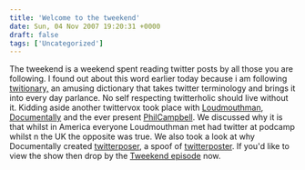 ```yaml
---
title: 'Welcome to the tweekend'
date: Sun, 04 Nov 2007 19:20:31 +0000
draft: false
tags: ['Uncategorized']
---
```


The tweekend is a weekend spent reading twitter posts by all those you are following. I found out about this word earlier today because i am following [twitionary,](http://twitter.com/Twitionary) an amusing dictionary that takes twitter terminology and brings it into every day parlance. No self respecting twitterholic should live without it. Kidding aside another twittervox took place with [Loudmouthman](http://www.loudmouthman.com), [Documentally](http://www.twitter.com/documentally) and the ever present [PhilCampbell](http://me.dm/). We discussed why it is that whilst in America everyone Loudmouthman met had twitter at podcamp whilst n the UK the opposite was true. We also took a look at why Documentally created [twitterposer](http://twitterposter.com/), a spoof of [twitterposter](http://twitterposter.com/). If you'd like to view the show then drop by the [Tweekend episode](http://operator11.com/shows/3235/episodes/28664) now.